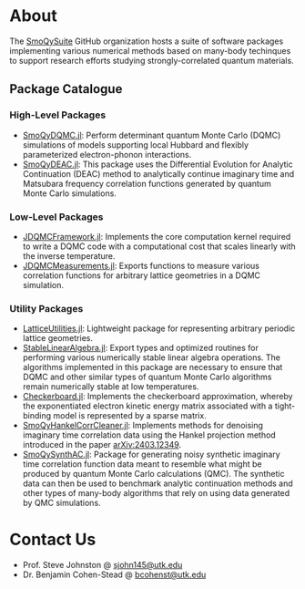 # About

The [SmoQySuite](https://github.com/SmoQySuite) GitHub organization hosts a suite of software packages
implementing various numerical methods based on many-body techinques to support research efforts studying
strongly-correlated quantum materials.

## Package Catalogue

### High-Level Packages

- [SmoQyDQMC.jl](https://github.com/SmoQySuite/SmoQyDQMC.jl.git): Perform determinant quantum Monte Carlo (DQMC) simulations of models supporting local Hubbard and flexibly parameterized electron-phonon interactions.
- [SmoQyDEAC.jl](https://github.com/SmoQySuite/SmoQyDEAC.jl.git): This package uses the Differential Evolution for Analytic Continuation (DEAC) method to analytically continue imaginary time and Matsubara frequency correlation functions generated by quantum Monte Carlo simulations.

### Low-Level Packages

- [JDQMCFramework.jl](https://github.com/SmoQySuite/JDQMCFramework.jl.git): Implements the core computation kernel required to write a DQMC code with a computational cost that scales linearly with the inverse temperature.
- [JDQMCMeasurements.jl](https://github.com/SmoQySuite/JDQMCMeasurements.jl.git): Exports functions to measure various correlation functions for arbitrary lattice geometries in a DQMC simulation. 

### Utility Packages

- [LatticeUtilities.jl](https://github.com/SmoQySuite/LatticeUtilities.jl.git): Lightweight package for representing arbitrary periodic lattice geometries.
- [StableLinearAlgebra.jl](https://github.com/SmoQySuite/StableLinearAlgebra.jl.git): Export types and optimized routines for performing various numerically stable linear algebra operations. The algorithms implemented in this package are necessary to ensure that DQMC and other similar types of quantum Monte Carlo algorithms remain numerically stable at low temperatures.
- [Checkerboard.jl](https://github.com/SmoQySuite/Checkerboard.jl.git): Implements the checkerboard approximation, whereby the exponentiated electron kinetic energy matrix associated with a tight-binding model is represented by a sparse matrix.
- [SmoQyHankelCorrCleaner.jl](https://github.com/SmoQySuite/SmoQyHankelCorrCleaner.jl.git): Implements methods for denoising imaginary time correlation data using the Hankel projection method introduced in the paper [arXiv:2403.12349](https://arxiv.org/abs/2403.12349).
- [SmoQySynthAC.jl](https://github.com/SmoQySuite/SmoQySynthAC.jl.git): Package for generating noisy synthetic imaginary time correlation function data meant to resemble what might be produced by quantum Monte Carlo calculations (QMC). The synthetic data can then be used to benchmark analytic continuation methods and other types of many-body algorithms that rely on using data generated by QMC simulations.

# Contact Us

- Prof. Steve Johnston @ [sjohn145@utk.edu](mailto:sjohn145@utk.edu)
- Dr. Benjamin Cohen-Stead @ [bcohenst@utk.edu](mailto:bcohenst@utk.edu)
